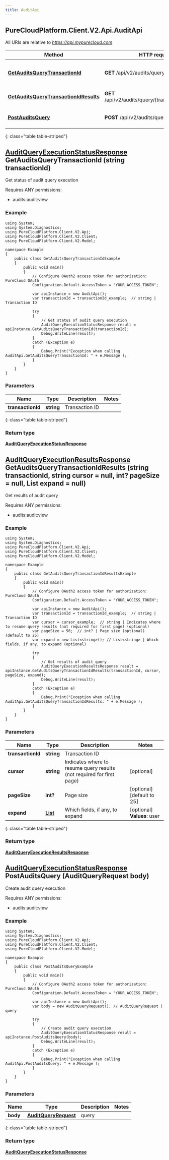 ```yaml
---
title: AuditApi
---
```

## PureCloudPlatform.Client.V2.Api.AuditApi

All URIs are relative to *https://api.mypurecloud.com*

| Method | HTTP request | Description |
| ------------- | ------------- | ------------- |
| [**GetAuditsQueryTransactionId**](AuditApi.html#getauditsquerytransactionid) | **GET** /api/v2/audits/query/{transactionId} | Get status of audit query execution |
| [**GetAuditsQueryTransactionIdResults**](AuditApi.html#getauditsquerytransactionidresults) | **GET** /api/v2/audits/query/{transactionId}/results | Get results of audit query |
| [**PostAuditsQuery**](AuditApi.html#postauditsquery) | **POST** /api/v2/audits/query | Create audit query execution |
{: class="table table-striped"}

<a name="getauditsquerytransactionid"></a>

## [**AuditQueryExecutionStatusResponse**](AuditQueryExecutionStatusResponse.html) GetAuditsQueryTransactionId (string transactionId)



Get status of audit query execution



Requires ANY permissions: 

* audits:audit:view

### Example
```{"language":"csharp"}
using System;
using System.Diagnostics;
using PureCloudPlatform.Client.V2.Api;
using PureCloudPlatform.Client.V2.Client;
using PureCloudPlatform.Client.V2.Model;

namespace Example
{
    public class GetAuditsQueryTransactionIdExample
    {
        public void main()
        { 
            // Configure OAuth2 access token for authorization: PureCloud OAuth
            Configuration.Default.AccessToken = "YOUR_ACCESS_TOKEN";

            var apiInstance = new AuditApi();
            var transactionId = transactionId_example;  // string | Transaction ID

            try
            { 
                // Get status of audit query execution
                AuditQueryExecutionStatusResponse result = apiInstance.GetAuditsQueryTransactionId(transactionId);
                Debug.WriteLine(result);
            }
            catch (Exception e)
            {
                Debug.Print("Exception when calling AuditApi.GetAuditsQueryTransactionId: " + e.Message );
            }
        }
    }
}
```

### Parameters


|Name | Type | Description  | Notes |
|------------- | ------------- | ------------- | -------------|
| **transactionId** | **string**| Transaction ID |  |
{: class="table table-striped"}

### Return type

[**AuditQueryExecutionStatusResponse**](AuditQueryExecutionStatusResponse.html)

<a name="getauditsquerytransactionidresults"></a>

## [**AuditQueryExecutionResultsResponse**](AuditQueryExecutionResultsResponse.html) GetAuditsQueryTransactionIdResults (string transactionId, string cursor = null, int? pageSize = null, List<string> expand = null)



Get results of audit query



Requires ANY permissions: 

* audits:audit:view

### Example
```{"language":"csharp"}
using System;
using System.Diagnostics;
using PureCloudPlatform.Client.V2.Api;
using PureCloudPlatform.Client.V2.Client;
using PureCloudPlatform.Client.V2.Model;

namespace Example
{
    public class GetAuditsQueryTransactionIdResultsExample
    {
        public void main()
        { 
            // Configure OAuth2 access token for authorization: PureCloud OAuth
            Configuration.Default.AccessToken = "YOUR_ACCESS_TOKEN";

            var apiInstance = new AuditApi();
            var transactionId = transactionId_example;  // string | Transaction ID
            var cursor = cursor_example;  // string | Indicates where to resume query results (not required for first page) (optional) 
            var pageSize = 56;  // int? | Page size (optional)  (default to 25)
            var expand = new List<string>(); // List<string> | Which fields, if any, to expand (optional) 

            try
            { 
                // Get results of audit query
                AuditQueryExecutionResultsResponse result = apiInstance.GetAuditsQueryTransactionIdResults(transactionId, cursor, pageSize, expand);
                Debug.WriteLine(result);
            }
            catch (Exception e)
            {
                Debug.Print("Exception when calling AuditApi.GetAuditsQueryTransactionIdResults: " + e.Message );
            }
        }
    }
}
```

### Parameters


|Name | Type | Description  | Notes |
|------------- | ------------- | ------------- | -------------|
| **transactionId** | **string**| Transaction ID |  |
| **cursor** | **string**| Indicates where to resume query results (not required for first page) | [optional]  |
| **pageSize** | **int?**| Page size | [optional] [default to 25] |
| **expand** | [**List<string>**](string.html)| Which fields, if any, to expand | [optional] <br />**Values**: user |
{: class="table table-striped"}

### Return type

[**AuditQueryExecutionResultsResponse**](AuditQueryExecutionResultsResponse.html)

<a name="postauditsquery"></a>

## [**AuditQueryExecutionStatusResponse**](AuditQueryExecutionStatusResponse.html) PostAuditsQuery (AuditQueryRequest body)



Create audit query execution



Requires ANY permissions: 

* audits:audit:view

### Example
```{"language":"csharp"}
using System;
using System.Diagnostics;
using PureCloudPlatform.Client.V2.Api;
using PureCloudPlatform.Client.V2.Client;
using PureCloudPlatform.Client.V2.Model;

namespace Example
{
    public class PostAuditsQueryExample
    {
        public void main()
        { 
            // Configure OAuth2 access token for authorization: PureCloud OAuth
            Configuration.Default.AccessToken = "YOUR_ACCESS_TOKEN";

            var apiInstance = new AuditApi();
            var body = new AuditQueryRequest(); // AuditQueryRequest | query

            try
            { 
                // Create audit query execution
                AuditQueryExecutionStatusResponse result = apiInstance.PostAuditsQuery(body);
                Debug.WriteLine(result);
            }
            catch (Exception e)
            {
                Debug.Print("Exception when calling AuditApi.PostAuditsQuery: " + e.Message );
            }
        }
    }
}
```

### Parameters


|Name | Type | Description  | Notes |
|------------- | ------------- | ------------- | -------------|
| **body** | [**AuditQueryRequest**](AuditQueryRequest.html)| query |  |
{: class="table table-striped"}

### Return type

[**AuditQueryExecutionStatusResponse**](AuditQueryExecutionStatusResponse.html)

